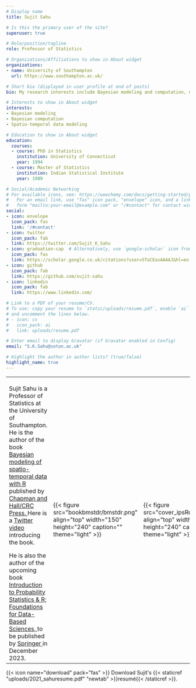 ```yaml
---
# Display name
title: Sujit Sahu

# Is this the primary user of the site?
superuser: true

# Role/position/tagline
role: Professor of Statistics

# Organizations/Affiliations to show in About widget
organizations:
- name: University of Southampton 
  url: https://www.southampton.ac.uk/

# Short bio (displayed in user profile at end of posts)
bio: My research interests include Bayesian modeling and computation, modeling of spatial and spatio-temporal data.

# Interests to show in About widget
interests:
- Bayesian modeling 
- Bayesian computation 
- Spatio-temporal data modeling 

# Education to show in About widget
education:
  courses:
  - course: PhD in Statistics
    institution: University of Connecticut
    year: 1994
  - course: Master of Statistics
    institution: Indian Statistical Institute
    year: 1989

# Social/Academic Networking
# For available icons, see: https://wowchemy.com/docs/getting-started/page-builder/#icons
#   For an email link, use "fas" icon pack, "envelope" icon, and a link in the
#   form "mailto:your-email@example.com" or "/#contact" for contact widget.
social:
- icon: envelope
  icon_pack: fas
  link: '/#contact'
- icon: twitter
  icon_pack: fab
  link: https://twitter.com/Sujit_K_Sahu
- icon: graduation-cap  # Alternatively, use `google-scholar` icon from `ai` icon pack
  icon_pack: fas
  link: https://scholar.google.co.uk/citations?user=5TaCEasAAAAJ&hl=en
- icon: github
  icon_pack: fab
  link: https://github.com/sujit-sahu
- icon: linkedin
  icon_pack: fab
  link: https://www.linkedin.com/

# Link to a PDF of your resume/CV.
# To use: copy your resume to `static/uploads/resume.pdf`, enable `ai` icons in `params.toml`, 
# and uncomment the lines below.
# - icon: cv
#   icon_pack: ai
#   link: uploads/resume.pdf

# Enter email to display Gravatar (if Gravatar enabled in Config)
email: "S.K.Sahu@soton.ac.uk"

# Highlight the author in author lists? (true/false)
highlight_name: true
---
```

<table>
<td width=50%> <p style="margin-top:0.5cm;">
Sujit Sahu is a Professor of Statistics at the University of Southampton. He is the author of the book <a href="bookbmstdr/"> Bayesian modeling of spatio-temporal data with R </a> published by <a href="https://www.taylorfrancis.com/books/mono/10.1201/9780429318443/bayesian-modeling-spatio-temporal-data-sujit-sahu"> Chapman and Hall/CRC Press. </a> Here is a <a href="https://twitter.com/Sujit_K_Sahu/status/1493173873705197569"> Twitter video </a> introducing the book. </p>
He is also the author of the upcoming book <a href="https://www.foyles.co.uk/book/introduction-to-probability-statistics-and-r/sujit-k-sahu/9783031378645">  Introduction to Probability Statistics & R; Foundations for Data-Based Sciences, </a> to be published by <a href="https://www.springer.com/gp/statistics"> Springer </a> in December 2023.  
</td>
<td width=25%> 
{{< figure src="bookbmstdr/bmstdr.png" align="top"  width="150" height="240" caption="" theme="light" >}}
</td>
<td width=25%> 
{{< figure src="cover_ipsRdbs.jpeg" align="top"  width="150" height="240" caption="" theme="light" >}}
</td>
</table>

{{< icon name="download" pack="fas" >}} Download Sujit's {{< staticref "uploads/2021_sahuresume.pdf" "newtab" >}}resumé{{< /staticref >}}.
